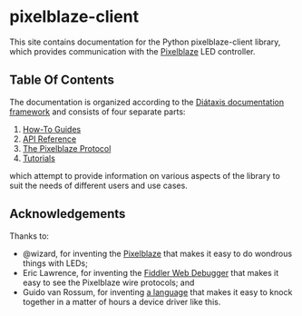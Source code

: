 # pixelblaze-client

This site contains documentation for the Python pixelblaze-client library, which provides communication with the [Pixelblaze](https://electromage.com/) LED controller.

## Table Of Contents

The documentation is organized according to the [Diátaxis documentation framework](https://diataxis.fr/)
and consists of four separate parts:

1. [How-To Guides](how-to-guides.md)
2. [API Reference](pixelblaze.md)
3. [The Pixelblaze Protocol](pixelblazeProtocol.md)
4. [Tutorials](tutorials.md)

which attempt to provide information on various aspects of the library to suit the needs of different users and use cases.

## Acknowledgements

Thanks to: 

* @wizard, for inventing the [Pixelblaze](https://electromage.com/) that makes it easy to do wondrous things with LEDs;
* Eric Lawrence, for inventing the [Fiddler Web Debugger](https://www.telerik.com/fiddler/) that makes it easy to see the Pixelblaze wire protocols; and
* Guido van Rossum, for inventing [a language](https://www.python.org/) that makes it easy to knock together in a matter of hours a device driver like this.

